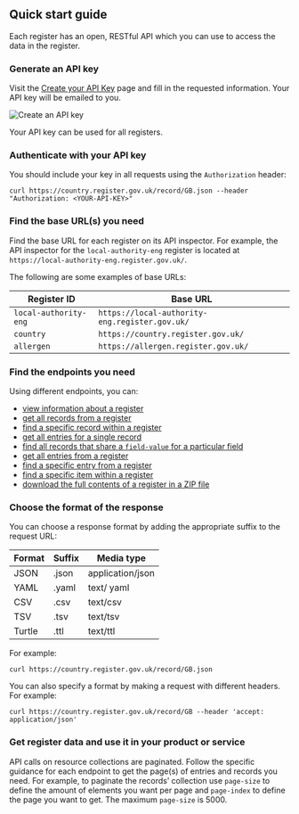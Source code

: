 ## Quick start guide

Each register has an open, RESTful API which you can use to access the data in the register. 

### Generate an API key 

Visit the [Create your API Key](https://registers-trial.service.gov.uk/api_users/new) page and fill in the requested information. Your API key will be emailed to you. 

![](./images/create_an_api_key.png?raw=true "Create an API key")

Your API key can be used for all registers. 

### Authenticate with your API key

You should include your key in all requests using the `Authorization` header:

```
curl https://country.register.gov.uk/record/GB.json --header "Authorization: <YOUR-API-KEY>"
```

### Find the base URL(s) you need

Find the base URL for each register on its API inspector. For example, the API inspector for the `local-authority-eng` register is located at `https://local-authority-eng.register.gov.uk/`. 

The following are some examples of base URLs:

| Register ID | Base URL |
|----------|----------|
| `local-authority-eng`     | `https://local-authority-eng.register.gov.uk/`|
| `country` | `https://country.register.gov.uk/` |
| `allergen`  | `https://allergen.register.gov.uk/` |

### Find the endpoints you need 

Using different endpoints, you can:

* [view information about a register](#get-register) 
* [get all records from a register](#get-records) 
* [find a specific record within a register](#get-record-field-value) 
* [get all entries for a single record](#get-record-field-value-entries) 
* [find all records that share a `field-value` for a particular field](#get-records-field-name-field-value) 
* [get all entries from a register](#get-entries)
* [find a specific entry from a register](#get-entry-entry-number)
* [find a specific item within a register](#get-item-item-hash)
* [download the full contents of a register in a ZIP file](#get-download-register) 

### Choose the format of the response

You can choose a response format by adding the appropriate suffix to the request URL:

| Format | Suffix | Media type |
|--------|--------|------------|
| JSON | .json | application/json |
| YAML | .yaml | text/ yaml |
| CSV | .csv | text/csv |
| TSV | .tsv | text/tsv |
| Turtle | .ttl | text/ttl |

For example: 

```
curl https://country.register.gov.uk/record/GB.json
```

You can also specify a format by making a request with different headers. For example:

```
curl https://country.register.gov.uk/record/GB --header 'accept: application/json'
```

### Get register data and use it in your product or service

API calls on resource collections are paginated. Follow the specific guidance for each endpoint to get the page(s) of entries and records you need. For example, to paginate the records’ collection use `page-size` to define the amount of elements you want per page and `page-index` to define the page you want to get. The maximum `page-size` is 5000.

